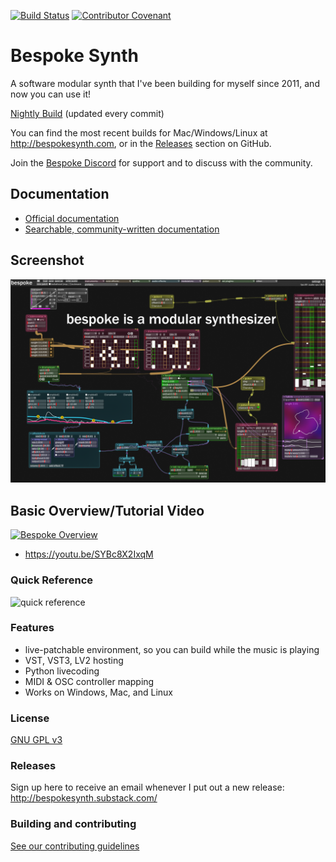 [![Build Status](https://dev.azure.com/awwbees/BespokeSynth/_apis/build/status/BespokeSynth.BespokeSynth?branchName=main)](https://dev.azure.com/awwbees/BespokeSynth/_build/latest?definitionId=1&branchName=main)
[![Contributor Covenant](https://img.shields.io/badge/Contributor%20Covenant-2.1-4baaaa.svg)](code_of_conduct.md)


# Bespoke Synth

A software modular synth that I've been building for myself since 2011, and now you can use it!

[Nightly Build](https://github.com/BespokeSynth/BespokeSynth/releases/tag/Nightly) (updated every commit)

You can find the most recent builds for Mac/Windows/Linux at http://bespokesynth.com, or in the [Releases](https://github.com/BespokeSynth/BespokeSynth/releases) section on GitHub.

Join the [Bespoke Discord](https://discord.gg/YdTMkvvpZZ) for support and to discuss with the community.


## Documentation

* [Official documentation](https://www.bespokesynth.com/docs/)
* [Searchable, community-written documentation](https://github.com/BespokeSynth/BespokeSynthDocs/wiki)


## Screenshot

![screenshot](screenshot-1.png)


## Basic Overview/Tutorial Video

[![Bespoke Overview](https://img.youtube.com/vi/SYBc8X2IxqM/0.jpg)](https://www.youtube.com/watch?v=SYBc8X2IxqM)
* https://youtu.be/SYBc8X2IxqM

### Quick Reference

![quick reference](bespoke_quick_reference.png)


### Features

* live-patchable environment, so you can build while the music is playing
* VST, VST3, LV2 hosting
* Python livecoding
* MIDI & OSC controller mapping
* Works on Windows, Mac, and Linux


### License

[GNU GPL v3](LICENSE)


### Releases

Sign up here to receive an email whenever I put out a new release: http://bespokesynth.substack.com/


### Building and contributing

[See our contributing guidelines](CONTRIBUTING.md)